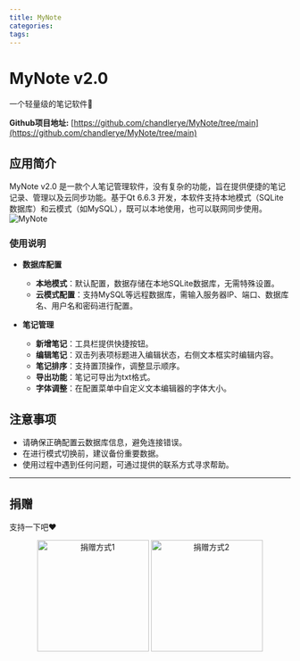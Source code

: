 ```yaml
---
title: MyNote
categories: 
tags:
---
```



# MyNote v2.0
一个轻量级的笔记软件📔

**Github项目地址:** [https://github.com/chandlerye/MyNote/tree/main](https://github.com/chandlerye/MyNote/tree/main)

## 应用简介

MyNote v2.0 是一款个人笔记管理软件，没有复杂的功能，旨在提供便捷的笔记记录、管理以及云同步功能。基于Qt 6.6.3 开发，本软件支持本地模式（SQLite数据库）和云模式（如MySQL），既可以本地使用，也可以联网同步使用。
![MyNote](MyNote/MyNote.jpg)

### 使用说明
- **数据库配置**
  - **本地模式**：默认配置，数据存储在本地SQLite数据库，无需特殊设置。
  - **云模式配置**：支持MySQL等远程数据库，需输入服务器IP、端口、数据库名、用户名和密码进行配置。
  
- **笔记管理**
  - **新增笔记**：工具栏提供快捷按钮。
  - **编辑笔记**：双击列表项标题进入编辑状态，右侧文本框实时编辑内容。
  - **笔记排序**：支持置顶操作，调整显示顺序。
  - **导出功能**：笔记可导出为txt格式。
  - **字体调整**：在配置菜单中自定义文本编辑器的字体大小。

## 注意事项
- 请确保正确配置云数据库信息，避免连接错误。
- 在进行模式切换前，建议备份重要数据。
- 使用过程中遇到任何问题，可通过提供的联系方式寻求帮助。
---

## 捐赠
支持一下吧❤️
<div align="center">
  <img src="MyNote/w.png" alt="捐赠方式1" width="200" height="auto">
  <img src="MyNote/z.png" alt="捐赠方式2" width="200" height="auto">
</div>
